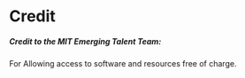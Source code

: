 # Credit

##### Credit to the MIT Emerging Talent Team:
For Allowing access to software and resources free of charge. 